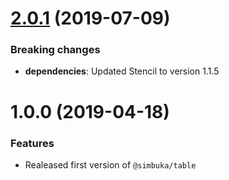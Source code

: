 # [2.0.1](https://github.com/simbuka/Table/compare/v1.0.0...v2.0.1) (2019-07-09)

### Breaking changes

-   **dependencies**: Updated Stencil to version 1.1.5

# 1.0.0 (2019-04-18)

### Features

-   Realeased first version of `@simbuka/table`
